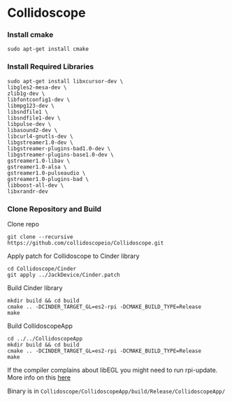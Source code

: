 # Collidoscope

### Install cmake 
```
sudo apt-get install cmake 
```

### Install Required Libraries 

```
sudo apt-get install libxcursor-dev \
libgles2-mesa-dev \
zlib1g-dev \
libfontconfig1-dev \
libmpg123-dev \
libsndfile1 \
libsndfile1-dev \
libpulse-dev \
libasound2-dev \
libcurl4-gnutls-dev \
libgstreamer1.0-dev \
libgstreamer-plugins-bad1.0-dev \
libgstreamer-plugins-base1.0-dev \
gstreamer1.0-libav \
gstreamer1.0-alsa \
gstreamer1.0-pulseaudio \
gstreamer1.0-plugins-bad \
libboost-all-dev \
libxrandr-dev

```

### Clone Repository and Build

Clone repo

`git clone --recursive https://github.com/collidoscopeio/Collidoscope.git`



Apply patch for Collidoscope to Cinder library
```
cd Collidoscope/Cinder
git apply ../JackDevice/Cinder.patch
```

Build Cinder library

```
mkdir build && cd build
cmake .. -DCINDER_TARGET_GL=es2-rpi -DCMAKE_BUILD_TYPE=Release 
make 
```

Build CollidoscopeApp
```
cd ../../CollidoscopeApp
mkdir build && cd build
cmake .. -DCINDER_TARGET_GL=es2-rpi -DCMAKE_BUILD_TYPE=Release 
make 
```

If the compiler complains about libEGL you might need to run rpi-update.
More info on this [here](https://discourse.libcinder.org/t/unable-to-build-apps-on-latest-raspbian/840)

Binary is in `Collidoscope/CollidoscopeApp/build/Release/CollidoscopeApp/`




